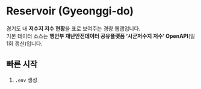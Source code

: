 # Reservoir (Gyeonggi-do)

경기도 내 **저수지 저수 현황**을 표로 보여주는 경량 웹앱입니다.  
기본 데이터 소스는 **행안부 재난안전데이터 공유플랫폼 ‘시군저수지 저수’ OpenAPI**(일 1회 갱신)입니다.

## 빠른 시작
1) `.env` 생성
